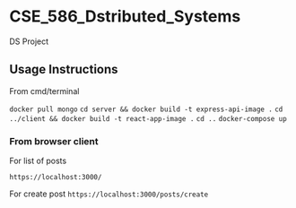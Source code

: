 # CSE_586_Dstributed_Systems
DS Project

## Usage Instructions

From cmd/terminal

`
docker pull mongo
`
`
cd server && docker build -t express-api-image .
`
`
cd ../client && docker build -t react-app-image .
`
`
cd ..
`
`
docker-compose up
`

### From browser client

For list of posts

`
https://localhost:3000/
`

For create post
`
https://localhost:3000/posts/create
`
